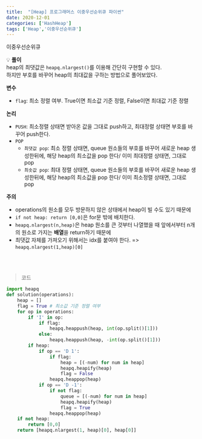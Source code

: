 ```yaml
---
title:  "[Heap] 프로그래머스 이중우선순위큐 파이썬"
date: 2020-12-01
categories: ['HashHeap']
tags: ['Heap','이중우선순위큐']
---
```


이중우선순위큐
<br>

:bulb: **풀이**<br>
heap의 최댓값은 `heapq.nlargest()`를 이용해 간단히 구현할 수 있다.<br>
하지만 부호를 바꾸어 heap의 최대값을 구하는 방법으로 풀어보았다.<br>

**변수**
- `flag`: 최소 정렬 여부. True이면 최소값 기준 정렬, False이면 최대값 기준 정렬

**논리**
- `PUSH`: 최소정렬 상태면 받아온 값을 그대로 push하고, 최대정렬 상태면 부호를 바꾸어 push한다.
- `POP`
   - `최댓값 pop`: 최소 정렬 상태면, queue 원소들의 부호를 바꾸어 새로운 heap 생성한뒤에, 해당 heap의 최소값을 pop 한다/ 이미 최대정렬 상태면, 그대로 pop
   - `최솟값 pop`: 최대 정렬 상태면, queue 원소들의 부호를 바꾸어 새로운 heap 생성한뒤에, 해당 heap의 최소값을 pop 한다/ 이미 최소정렬 상태면, 그대로 pop

**주의**
- operations의 원소를 모두 방문하지 않은 상태에서 heap이 빌 수도 있기 때문에
- `if not heap: return [0,0]`은 for문 밖에 배치한다.
- `heapq.nlargest(n,heap)`은 heap 원소를 큰 것부터 나열했을 때 앞에서부터 n개의 원소로 가지는 **배열**을 return하기 때문에
- 최댓값 자체를 가져오기 위해서는 idx를 붙여야 한다. => `heapq.nlargest(1,heap)[0]`

<br>
<br>

> 코드
```python
import heapq
def solution(operations):
    heap = []
    flag = True # 최소값 기준 정렬 여부
    for op in operations:
        if 'I' in op:
            if flag:
                heapq.heappush(heap, int(op.split()[1]))
            else:
                heapq.heappush(heap, -int(op.split()[1]))
        if heap:
            if op == 'D 1':
                if flag:
                    heap = [(-num) for num in heap]
                    heapq.heapify(heap)
                    flag = False
                heapq.heappop(heap)
            if op == 'D -1':
                if not flag:
                    queue = [(-num) for num in heap]
                    heapq.heapify(heap)
                    flag = True
                heapq.heappop(heap)
    if not heap:
        return [0,0]
    return [heapq.nlargest(1, heap)[0], heap[0]]
```

<br>